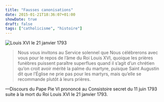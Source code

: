 ```yaml
---
title: "Fausses canonisations"
date: 2015-01-21T18:36:07+01:00
showDate: true
draft: false
tags: ["catholicisme", "histoire"]
---
```

![Louis XVI le 21 janvier 1793](/images/louis-xvi-21-janvier-1793.jpg)

>Nous vous invitons au Service solennel que Nous célébrerons avec vous pour le repos de l’âme du Roi Louis XVI, quoique les prières funèbres puissent paraître superflues quand il s’agit d’un chrétien qu’on croit avoir mérité la palme du martyre, puisque Saint Augustin dit que l’Église ne prie pas pour les martyrs, mais qu’elle se recommande plutôt à leurs prières.

—Discours du Pape Pie VI prononcé au Consistoire secret du 11 juin 1793 suite à la mort du Roi Louis XVI le 21 janvier 1793.